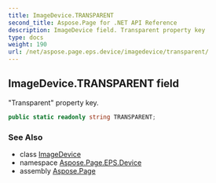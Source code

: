 ```yaml
---
title: ImageDevice.TRANSPARENT
second_title: Aspose.Page for .NET API Reference
description: ImageDevice field. Transparent property key
type: docs
weight: 190
url: /net/aspose.page.eps.device/imagedevice/transparent/
---
```

## ImageDevice.TRANSPARENT field

"Transparent" property key.

```csharp
public static readonly string TRANSPARENT;
```

### See Also

* class [ImageDevice](../)
* namespace [Aspose.Page.EPS.Device](../../imagedevice/)
* assembly [Aspose.Page](../../../)


